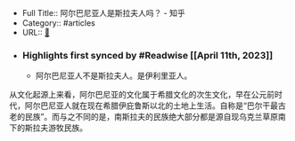 - Full Title:: 阿尔巴尼亚人是斯拉夫人吗？ - 知乎
- Category:: #articles
- URL:: [🔗](https://www.zhihu.com/question/53952424)
- ### Highlights first synced by #Readwise [[April 11th, 2023]]
    - 阿尔巴尼亚人不是斯拉夫人。是伊利里亚人。

从文化起源上来看，阿尔巴尼亚的文化属于希腊文化的次生文化，早在公元前时代，阿尔巴尼亚人就在现在希腊伊庇鲁斯以北的土地上生活。自称是“巴尔干最古老的民族”。而与之不同的是，南斯拉夫的民族绝大部分都是源自现乌克兰草原南下的斯拉夫游牧民族。
